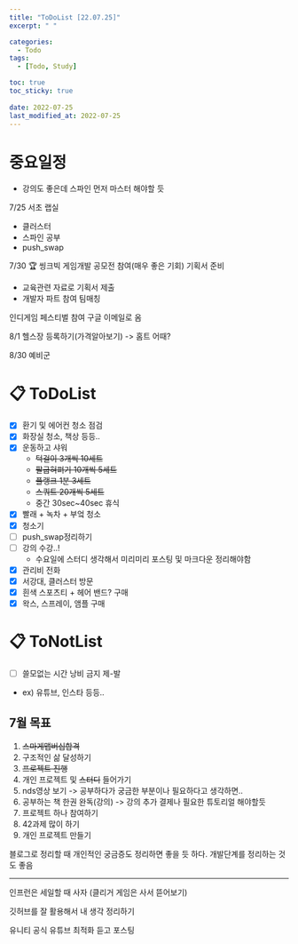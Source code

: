 ```yaml
---
title: "ToDoList [22.07.25]"
excerpt: " "

categories:
  - Todo
tags:
  - [Todo, Study]

toc: true
toc_sticky: true
 
date: 2022-07-25
last_modified_at: 2022-07-25
---
```


# 중요일정

- 강의도 좋은데 스파인 먼저 마스터 해야할 듯

7/25 서초 랩실 
- 클러스터
- 스파인 공부
- push_swap

7/30 🏆 씽크빅 게임개발 공모전 참여(매우 좋은 기회)
기획서 준비
- 교육관련 자료로 기획서 제출
- 개발자 파트 참여 팀매칭

인디게임 페스티벌 참여 구글 이메일로 옴

8/1 헬스장 등록하기(가격알아보기) -> 홈트 어때?

8/30 예비군

# 📋 ToDoList  

- [x] 환기 및 에어컨 청소 점검
- [x] 화장실 청소, 책상 등등..
- [x] 운동하고 샤워
  - ~~턱걸이 3개씩 10세트~~
  - ~~팔굽혀펴기 10개씩 5세트~~
  - ~~플랭크 1분 3세트~~
  - ~~스쿼트 20개씩 5세트~~
  - 중간 30sec~40sec 휴식
- [x] 빨래 + 녹차 + 부엌 청소
- [x] 청소기 
- [ ] push_swap정리하기
- [ ] 강의 수강..! 
  - 수요일에 스터디 생각해서 미리미리 포스팅 및 마크다운 정리해야함
- [x] 관리비 전화
- [x] 서강대, 클러스터 방문
- [x] 흰색 스포츠티 + 헤어 밴드? 구매
- [x] 왁스, 스프레이, 앰플 구매
  
# 📋 ToNotList  

- [ ] 쓸모없는 시간 낭비 금지 제-발
- ex) 유튜브, 인스타 등등..

## 7월 목표  

1. ~~스마게맵버십합격~~
2. 구조적인 삶 달성하기
3. ~~프로젝트 진행~~
4. 개인 프로젝트 및 ~~스터디~~ 들어가기
5. nds영상 보기 -> 공부하다가 궁금한 부분이나 필요하다고 생각하면..
6. 공부하는 책 한권 완독(강의) -> 강의 추가 결제나 필요한 튜토리얼 해야할듯
7. 프로젝트 하나 참여하기
8. 42과제 많이 하기
9. 개인 프로젝트 만들기

블로그로 정리할 때 개인적인 궁금증도 정리하면 좋을 듯 하다.
개발단계를 정리하는 것도 좋음

---

인프런은 세일할 때 사자
(클리거 게임은 사서 뜯어보기)

깃허브를 잘 활용해서 내 생각 정리하기

유니티 공식 유튜브 최적화 듣고 포스팅